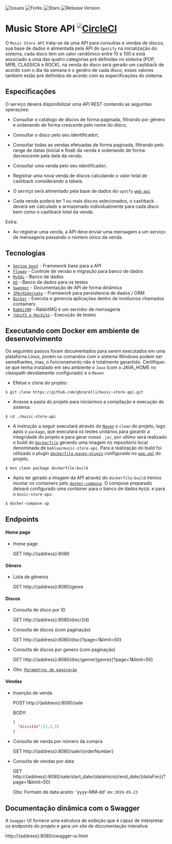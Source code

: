 ![Issues](https://img.shields.io/github/issues/gbzarelli/music-store-api.svg) ![Forks](https://img.shields.io/github/forks/gbzarelli/music-store-api.svg) ![Stars](https://img.shields.io/github/stars/gbzarelli/music-store-api.svg) ![Release Version](https://img.shields.io/github/release/gbzarelli/music-store-api.svg)

# Music Store API [![CircleCI](https://circleci.com/gh/gbzarelli/music-store-api.svg?style=svg)](https://circleci.com/gh/gbzarelli/music-store-api)

 O `Music Store API` trata-se de uma API para consultas e vendas de discos, 
 sua base de dados é alimentada pela API do `Spotify` na inicialização do sistema,
 cada disco tem um valor randômico entre 10 e 100 e está associado a uma das
 quatro categorias pré definidas no sistema (POP, MPB, CLASSICA e ROCK), 
 na venda do disco será gerado um cashback de acordo com o dia da semana e o genêro de cada disco, 
 esses valores também estão pré definidos de acordo com as especificações do sistema.

## Especificações
 
 O serviço deverá disponibilizar uma API REST contendo as seguintes operações:
 
 - Consultar o catálogo de discos de forma paginada, filtrando por gênero e ordenando de forma crescente pelo nome do disco;
 - Consultar o disco pelo seu identificador;
 - Consultar todas as vendas efetuadas de forma paginada, filtrando pelo range de datas (inicial e final) da venda e ordenando de forma decrescente pela data da venda;
 - Consultar uma venda pelo seu identificador;
 - Registrar uma nova venda de discos calculando o valor total de cashback considerando a tabela.
 
 - O serviço será alimentado pela base de dados do `spotfy` [`web-api`](https://developer.spotify.com/documentation/web-api/quick-start/)
 - Cada venda poderá ter 1 ou mais discos selecionados, o cashback deverá ser calculado e armazenado individualmente para cada disco bem como o cashback total da venda.
 
 Extra:
 
 - Ao registrar uma venda, a API deve enviar uma mensagem a um serviço de mensageria passando o número único da venda. 

## Tecnologias

 - [`Spring boot`](https://spring.io) - Framework base para a API
 - [`Flyway`](https://flywaydb.org) - Controle de versão e migração para banco de dados
 - [`MySQL`](https://www.mysql.com) - Banco de dados
 - [`H2`](https://www.h2database.com) - Banco de dados para os testes
 - [`Swagger`](https://swagger.io) - Documentação de API de forma dinâmica
 - [`JPA/Hibernate`](https://hibernate.org/orm/) - Framework para persistencia de dados / ORM
 - [`Docker`](https://www.docker.com) - Executa e gerencia aplicações dentro de invólucros chamados containers
 - [`RabbitMQ`](https://www.rabbitmq.com) - RabbitMQ é um servidor de mensageria
 - [`jUnit5 e Mockito`](https://junit.org/junit5/) - Execução de testes

## Executando com Docker em ambiente de desenvolvimento

 Os seguintes passos foram documentados para serem executados em uma plataforna
 Linux, porém os comandos com o sistema Windows podem ser semelhantes, mas,
 o funcionamento não é totalmente garantido. Certifique-se que tenha instalado
 em seu ambiente o `Java` (com o JAVA_HOME no classpath devidamente configurado)
 e o `Maven`

- Efetue o clone do projeto:

```shell
$ git clone https://github.com/gbzarelli/music-store-api.git
```

- Acesse a pasta do projeto para iniciarmos a compilação e execução do sistema:

```shell
$ cd ./music-store-api
```

- A instrução a seguir executará atravéz do [`Maven`](https://maven.apache.org) 
o `clean` do projeto, logo após o `package`, que executará os testes unitários 
para garantir a integridade do projeto e para gerar nosso `.jar`, por ultimo 
será realizado o build do [`Dockerfile`](./Dockerfile) gerando uma imagem 
no repositório local denominada de `beblue/music-store-api`. 
Para a realização do build foi utilizado o plugin 
[`dockerfile-maven-plugin`](https://github.com/spotify/docker-maven-plugin) 
configurado no [`pom.xml`](./pom.xml) do projeto.

```shell
$ mvn clean package dockerfile:build
```

- Após ter gerado a imagem da API atravéz do `dockerfile:build` iremos 
montar os containers pelo [`docker-compose`](./docker-compose.yml). 
O compose preparado deixará configurado uma container para o 
banco de dados `MySQL` e para o `music-store-api`:

```shell
$ docker-compose up
```

## Endpoints

#### Home page
 
 - Home page 
 
   GET http://{address}:8080
 
#### Gênero

 - Lista de gêneros 
  
   GET http://{address}:8080/genre

#### Discos

 - Consulta de disco por ID
 
   GET http://{address}:8080/disc/{id}
  
 - Consulta de discos (com paginação)
 
   GET http://{address}:8080/disc{?page=1&limit=50}
 
 - Consulta de discos por genero (com paginação)
 
   GET http://{address}:8080/disc/genre/{genre}{?page=1&limit=50}
 
- Obs: [`Parametros de paginação`](https://docs.spring.io/spring-data/rest/docs/2.0.0.M1/reference/html/paging-chapter.html)

#### Vendas

 - Inserção de venda
 
   POST http://{address}:8080/sale

   BODY: 
   ```json
   {
     "discsIds":[1,2,3]
   }
   ```
    
 - Consulta de venda por número da compra
  
   GET http://{address}:8080/sale/{orderNumber}
   
 - Consulta de vendas por data
  
   GET http://{address}:8080/sale/start_date/{dataInicio}/end_date/{dataFim}{?page=1&limit=50}
   
   Obs: Formato de data aceito: 'yyyy-MM-dd' ex: `2019-05-23`
 
 
## Documentação dinâmica com o Swagger

A `Swagger` UI fornece uma estrutura de exibição que é capaz de interpretar
os endpoints do projeto e gera um site de documentação interativa

  http://{address}:8080/swagger-ui.html

